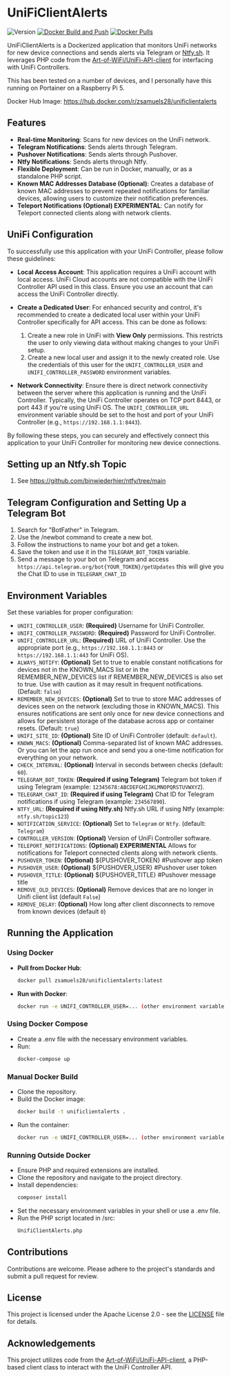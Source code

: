 # UniFiClientAlerts

![Version](https://img.shields.io/badge/version-2.61-blue)
[![Docker Build and Push](https://github.com/ZSamuels28/UnifiClientCheck-Docker/actions/workflows/docker-image.yml/badge.svg)](https://github.com/ZSamuels28/UnifiClientCheck-Docker/actions/workflows/docker-image.yml)
[![Docker Pulls](https://img.shields.io/docker/pulls/zsamuels28/unificlientalerts)](https://hub.docker.com/r/zsamuels28/unificlientalerts)

UniFiClientAlerts is a Dockerized application that monitors UniFi networks for new device connections and sends alerts via Telegram or [Ntfy.sh](https://github.com/binwiederhier/ntfy/tree/main). It leverages PHP code from the [Art-of-WiFi/UniFi-API-client](https://github.com/Art-of-WiFi/UniFi-API-client) for interfacing with UniFi Controllers.

This has been tested on a number of devices, and I personally have this running on Portainer on a Raspberry Pi 5.

Docker Hub Image: https://hub.docker.com/r/zsamuels28/unificlientalerts

## Features

- **Real-time Monitoring**: Scans for new devices on the UniFi network.
- **Telegram Notifications**: Sends alerts through Telegram.
- **Pushover Notifications**: Sends alerts through Pushover.
- **Ntfy Notifications**: Sends alerts through Ntfy.
- **Flexible Deployment**: Can be run in Docker, manually, or as a standalone PHP script.
- **Known MAC Addresses Database (Optional)**: Creates a database of known MAC addresses to prevent repeated notifications for familiar devices, allowing users to customize their notification preferences.
- **Teleport Notifications (Optional) EXPERIMENTAL**: Can notify for Teleport connected clients along with network clients.

## UniFi Configuration

To successfully use this application with your UniFi Controller, please follow these guidelines:

- **Local Access Account**: This application requires a UniFi account with local access. UniFi Cloud accounts are not compatible with the UniFi Controller API used in this class. Ensure you use an account that can access the UniFi Controller directly.

- **Create a Dedicated User**: For enhanced security and control, it's recommended to create a dedicated local user within your UniFi Controller specifically for API access. This can be done as follows:
  1. Create a new role in UniFi with **View Only** permissions. This restricts the user to only viewing data without making changes to your UniFi setup.
  2. Create a new local user and assign it to the newly created role. Use the credentials of this user for the `UNIFI_CONTROLLER_USER` and `UNIFI_CONTROLLER_PASSWORD` environment variables.

- **Network Connectivity**: Ensure there is direct network connectivity between the server where this application is running and the UniFi Controller. Typically, the UniFi Controller operates on TCP port 8443, or port 443 if you're using UniFi OS. The `UNIFI_CONTROLLER_URL` environment variable should be set to the host and port of your UniFi Controller (e.g., `https://192.168.1.1:8443`).

By following these steps, you can securely and effectively connect this application to your UniFi Controller for monitoring new device connections.

## Setting up an Ntfy.sh Topic
1. See https://github.com/binwiederhier/ntfy/tree/main

## Telegram Configuration and Setting Up a Telegram Bot
1. Search for "BotFather" in Telegram.
2. Use the /newbot command to create a new bot.
3. Follow the instructions to name your bot and get a token.
4. Save the token and use it in the `TELEGRAM_BOT_TOKEN` variable.
5. Send a message to your bot on Telegram and access `https://api.telegram.org/bot{YOUR_TOKEN}/getUpdates` this will give you the Chat ID to use in `TELEGRAM_CHAT_ID`

## Environment Variables

Set these variables for proper configuration:

- `UNIFI_CONTROLLER_USER`: **(Required)** Username for UniFi Controller.
- `UNIFI_CONTROLLER_PASSWORD`: **(Required)** Password for UniFi Controller.
- `UNIFI_CONTROLLER_URL`: **(Required)** URL of UniFi Controller. Use the appropriate port (e.g., `https://192.168.1.1:8443` or `https://192.168.1.1:443` for UniFi OS).
- `ALWAYS_NOTIFY`: **(Optional)** Set to true to enable constant notifications for devices not in the KNOWN_MACS list or in the REMEMBER_NEW_DEVICES list if REMEMBER_NEW_DEVICES is also set to true. Use with caution as it may result in frequent notifications. (Default: `false`)
- `REMEMBER_NEW_DEVICES`: **(Optional)** Set to true to store MAC addresses of devices seen on the network (excluding those in KNOWN_MACS). This ensures notifications are sent only once for new device connections and allows for persistent storage of the database across app or container resets. (Default: `true`)
- `UNIFI_SITE_ID`: **(Optional)** Site ID of UniFi Controller (default: `default`).
- `KNOWN_MACS`: **(Optional)** Comma-separated list of known MAC addresses. Or you can let the app run once and send you a one-time notification for everything on your network.
- `CHECK_INTERVAL`: **(Optional)** Interval in seconds between checks (default: `60`).
- `TELEGRAM_BOT_TOKEN`: **(Required if using Telegram)** Telegram bot token if using Telegram (example: `12345678:ABCDEFGHIJKLMNOPQRSTUVWXYZ`).
- `TELEGRAM_CHAT_ID`: **(Required if using Telegram)** Chat ID for Telegram notifications if using Telegram (example: `234567890`).
- `NTFY_URL`: **(Required if using Ntfy.sh)** Ntfy.sh URL if using Ntfy (example: `ntfy.sh/topic123`)
- `NOTIFICATION_SERVICE`: **(Optional)** Set to `Telegram` or `Ntfy`. (default: `Telegram`)
- `CONTROLLER_VERSION`: **(Optional)** Version of UniFi Controller software.
- `TELEPORT_NOTIFICATIONS`: **(Optional) EXPERIMENTAL** Allows for notifications for Teleport connected clients along with network clients.
- `PUSHOVER_TOKEN`: **(Optional)** ${PUSHOVER_TOKEN} #Pushover app token
- `PUSHOVER_USER`: **(Optional)** ${PUSHOVER_USER} #Pushover user token
- `PUSHOVER_TITLE`: **(Optional)** ${PUSHOVER_TITLE} #Pushover message title
- `REMOVE_OLD_DEVICES`: **(Optional)** Remove devices that are no longer in Unifi client list (default `False`)
- `REMOVE_DELAY`: **(Optional)** How long after client disconnects to remove from known devices (default `0`)
  
## Running the Application

### Using Docker

- **Pull from Docker Hub**:
  ```bash
  docker pull zsamuels28/unificlientalerts:latest
- **Run with Docker**:
  ```bash
  docker run -e UNIFI_CONTROLLER_USER=... (other environment variables) zsamuels28/unificlientalerts:latest

### Using Docker Compose
- Create a .env file with the necessary environment variables.
- Run:
  ```bash
  docker-compose up

### Manual Docker Build
- Clone the repository.
- Build the Docker image:
  ```bash
  docker build -t unificlientalerts .
- Run the container:
  ```bash
  docker run -e UNIFI_CONTROLLER_USER=... (other environment variables) unificlientalerts

### Running Outside Docker
- Ensure PHP and required extensions are installed.
- Clone the repository and navigate to the project directory.
- Install dependencies:
  ```bash
  composer install
- Set the necessary environment variables in your shell or use a .env file.
- Run the PHP script located in /src:
  ```bash
  UnifiClientAlerts.php

## Contributions

Contributions are welcome. Please adhere to the project's standards and submit a pull request for review.

## License

This project is licensed under the Apache License 2.0 - see the [LICENSE](https://github.com/ZSamuels28/UnifiClientCheck-Docker/blob/main/LICENSE) file for details.

## Acknowledgements

This project utilizes code from the [Art-of-WiFi/UniFi-API-client](https://github.com/Art-of-WiFi/UniFi-API-client), a PHP-based client class to interact with the UniFi Controller API.
